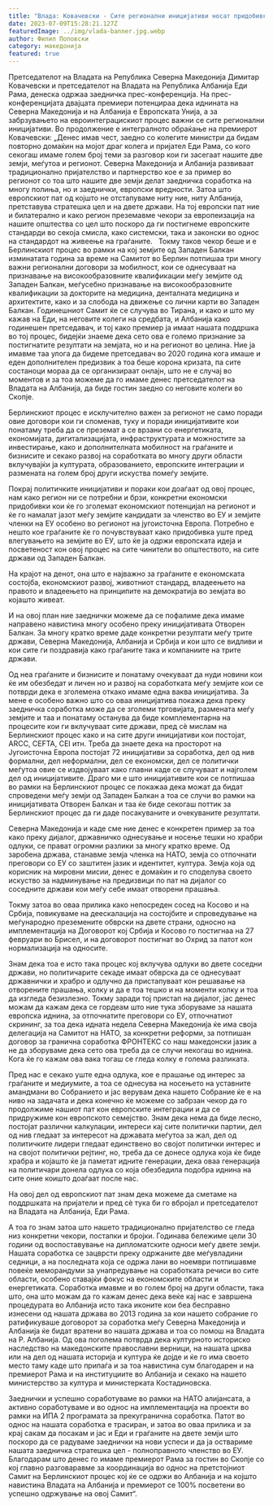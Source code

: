 ```yaml
---
title: "Влада: Ковачевски - Сите регионални иницијативи носат придобивки за граѓаните и бизнисот во Западен Балкан, секоја од нив е чекор напред кон ЕУ - 06 ЈУЛИ 2023"
date: 2023-07-09T15:28:21.127Z
featuredImage: ../img/vlada-banner.jpg.webp
author: Филип Поповски
category: македонија
featured: true
---
```


Претседателот на Владата на Република Северна Македонија Димитар Ковачевски и претседателот на Владата на Република Албанија Еди Рама, денеска одржаа заедничка прес-конференција. На прес-конференцијата двајцата премиери потенцираа дека иднината на Северна Македонија и на Албанија е Европската Унија, а за забрзувањето на евроинтеграцискиот процес важни се сите регионални иницијативи.
Во продолжение е интегралното обраќање на премиерот Ковачевски:
„Денес имав чест, заедно со колегите министри да бидам повторно домаќин на мојот драг колега и пријател Еди Рама, со кого секогаш имаме голем број теми за разговор кои ги засегаат нашите две земји, меѓутоа и регионот.
Северна Македонија и Албанија развиваат традиционално пријателство и партнерство кое е за пример во регионот со тоа што нашите две земји делат заедничка соработка на многу полиња, но и заеднички, европски вредности.
Затоа што европскиот пат од којшто не отстапуваме ниту ние, ниту Албанија, претставува стратешка цел и на двете држави.
На тој европски пат ние и билатерално и како регион преземавме чекори за европеизација на нашите општества со цел што поскоро да ги постигнеме европските стандарди во секоја смисла, како системски, така и законски во однос на стандардот на живеење на граѓаните.  
Токму таков чекор беше и е Берлинскиот процес во рамки на кој земјите од Западен Балкан изминатата година за време на Самитот во Берлин потпишаа три многу важни регионални договори за мобилност, кои се однесуваат на признавање на високообразовните квалификации меѓу земјите од Западен Балкан, меѓусебно признавање на високообразовните квалификации за докторите на медицина, денталната медицина и архитектите, како и за слобода на движење со лични карти во Западен Балкан.
Годинешниот Самит ќе се случува во Тирана, и како и што му кажав на Еди, на неговите колеги на средбата, и Албанија како годинешен претседавач, и тој како премиер ја имаат нашата поддршка во тој процес, бидејќи знаеме дека сето ова е големо признание за постигнатите резултати на земјата, но и на регионот во целина.
Ние ја имавме таа улога да бидеме претседавач во 2020 година кога имаше и еден дополнителен предизвик а тоа беше корона кризата, па сите состаноци мораа да се организираат онлајн, што не е случај во моментов и за тоа можеме да го имаме денес претседателот на Владата на Албанија, да биде гостин заедно со неговите колеги во Скопје.

Берлинскиот процес е исклучително важен за регионот не само поради овие договори кои ги споменав, туку и поради иницијативите кои понатаму треба да се преземат а се врзани со енергетиката, економијата, дигитализацијата, инфраструктурата и можностите за инвестирање, како и дополнителната мобилност на граѓаните и бизнисите и секако развој на соработката во многу други области вклучувајќи ја културата, образованието, европските интеграции и размената на голем број други искуства помеѓу земјите.

Покрај политичките иницијативи и пораки кои доаѓаат од овој процес, нам како регион ни се потребни и брзи, конкретни економски придобивки кои ќе го зголемат економскиот потенцијал на регионот и ќе го намалат јазот меѓу земјите кандидати за членство во ЕУ и земјите членки на ЕУ особено во регионот на југоисточна Европа.
Потребно е нешто кое граѓаните ќе го почувствуваат како придобивка уште пред влегувањето на земјите во ЕУ, што ќе ја одржи европската идеја и посветеност кон овој процес на сите чинители во општеството, на сите држави од Западен Балкан.

На крајот на денот, она што е најважно за граѓаните е економската состојба, економскиот развој, животниот стандард, владеењето на правото и владеењето на принципите на демократија во земјата во којашто живеат.

И на овој план ние заеднички можеме да се пофалиме дека имаме направено навистина многу особено преку иницијативата Отворен Балкан. За многу кратко време даде конкретни резултати меѓу трите држави, Северна Македонија, Албанија и Србија и кои што се видливи и кои сите ги поздравија како граѓаните така и компаниите на трите држави.

Од неа граѓаните и бизнисите и понатаму очекуваат да нуди новини кои ќе им обезбедат и личен но и развој на соработката меѓу земјите кои се потврди дека е зголемена откако имаме една ваква иницијатива.
За мене е особено важно што со оваа иницијатива покажа дека преку заедничка соработка може да се зголеми трговијата, размената меѓу земјите и таа и понатаму останува да биде комплементарна на процесите кои ги вклучуваат сите држави, пред сè мислам на Берлинскиот процес како и на сите други иницијативи кои постојат, ARCC, CEFTA, CEI итн.
Треба да знаете дека на просторот на Југоисточна Европа постојат 72 иницијативи за соработка, дел од нив формални, дел неформални, дел се економски, дел се политички меѓутоа овие се издвојуваат како главни каде се случуваат и најголем дел од иницијативите. Драго ми е што иницијативите кои се потпишаа во рамки на Берлинскиот процес се покажаа дека можат да бидат спроведени меѓу земји од Западен Балкан а тоа се случи во рамки на иницијативата Отворен Балкан и таа ќе биде секогаш поттик за Берлинскиот процес да ги даде посакуваните и очекуваните резултати.

Северна Македонија и каде сме ние денес е конкретен пример за тоа како преку дијалог, државничко однесување и носење тешки но храбри одлуки, се прават огромни разлики за многу кратко време. Од заробена држава, станавме земја членка на НАТО, земја со отпочнати преговори со ЕУ со заштитен јазик и идентитет, култура. Земја која од корисник на мировни мисии, денес е домаќин и го споделува своето искуство за надминување на предизвици по пат на дијалог со соседните држави кои меѓу себе имаат отворени прашања.

Токму затоа во оваа прилика како непосреден сосед на Косово и на Србија, повикуваме на деескалација на состојбите и спроведување на меѓународно преземените обврски на двете страни, односно на имплементација на Договорот кој Србија и Косово го постигнаа на 27 февруари во Брисел, и на договорот постигнат во Охрид за патот кон нормализација на односите.

Знам дека тоа е исто така процес кој вклучува одлуки во двете соседни држави, но политичарите секаде имаат обврска да се однесуваат државнички и храбро и одлучно да пристапуваат кон решавање на отворените прашања, колку и да е тоа тешко и на моменти колку и тоа да изгледа безизлезно.
Токму заради тој пристап на дијалог, јас денес можам да кажам дека се гордеам што ние тука зборуваме за нашата европска иднина, за отпочнатите преговори со ЕУ, отпочнатиот скрининг, за тоа дека идната недела Северна Македонија ќе има своја делегација на Самитот на НАТО, за конкретни реформи, за потпишан договор за гранична соработка ФРОНТЕКС со наш македонски јазик а не да зборуваме дека сето ова треба да се случи некогаш во иднина. Кога ќе го кажам ова вака тогаш се гледа колку е голема разликата.

Пред нас е секако уште една одлука, кое е прашање од интерес за граѓаните и медиумите, а тоа се однесува на носењето на уставните амандмани во Собранието и јас верувам дека нашето Собрание ќе е на ниво на задачата и дека конечно ќе можеме со забрзан чекор да го продолжиме нашиот пат кон европските интеграции и да се придружиме кон европското семејство. Знам дека нема да биде лесно, постојат различни калкулации, интереси кај сите политички партии, дел од нив гледаат за интересот на државата меѓутоа за жал, дел од политичките лидери гледаат единствено во својот политички интерес и на својот политички рејтинг, но, треба да се донесе одлука која ќе биде храбра и којашто ќе ја паметат идните генерации, дека оваа генерација на политичари донела одлука со која обезбедила подобра иднина на сите оние коишто доаѓаат после нас.

На овој дел од европскиот пат знам дека можеме да сметаме на поддршката на пријатели и пред сè тука би го вбројал и претседателот на Владата на Албанија, Еди Рама.

А тоа го знам затоа што нашето традиционално пријателство се гледа низ конкретни чекори, постапки и бројки.
Годинава бележиме цели 30 години од воспоставување на дипломатските односи меѓу двете земји. Нашата соработка се зацврсти преку одржаните две меѓувладини седници, а на последната која се одржа лани во ноември потпишавме повеќе меморандуми за унапредување на соработката речиси во сите области, особено ставајќи фокус на економските области и енергетиката. Соработка имавме и во голем број на други области, така што, она што можам да го кажам денес дека веќе кај нас е завршена процедурата во Албанија исто така иконите кои беа бесправно изнесени од нашата држава во 2013 година за кои нашето собрание го ратификуваше договорот за соработка меѓу Северна Македонија и Албанија ќе бидат вратени во нашата држава и тоа со помош на Владата на Р. Албанија. Од ова поголема потврда дека културното историско наследство на македонските православни верници, на нашата црква или на дел од нашата историја и култура ќе дојде и ќе го има своето место таму каде што припаѓа и за тоа навистина сум благодарен и на премиерот Рама и на институциите во Албанија и секако на нашето министерство за култура и министерката Костадиновска.

Заеднички и успешно соработуваме во рамки на НАТО алијансата, а активно соработуваме и во однос на имплементација на проекти во рамки на ИПА 2 програмата за прекугранична соработка.
Патот во однос на нашата соработка е трасиран, и затоа во оваа прилика и за крај сакам да посакам и јас и Еди и граѓаните на двете земји што поскоро да се радуваме заеднички на нови успеси и да ја оствариме нашата заедничка стратешка цел - полноправното членство во ЕУ.
Благодарам што денес го имаме премиерот Рама за гостин во Скопје со кој главно разговаравме за координација во однос на претстојниот Самит на Берлинскиот процес кој ќе се одржи во Албанија и на којшто навистина Владата на Албанија и премиерот се 100% посветени во успешно одржување на овој Самит“.
